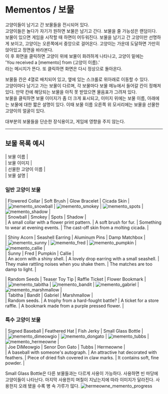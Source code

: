 # Mementos / 보물

고양이들이 남기고 간 보물들을 전시되어 있다.  
고양이들은 놀다가 자기가 원하면 보물은 남기고 간다. 보물을 줄 가능성은 랜덤이다.  
보물이 있으면 게임을 시작할 때 하면이 어두워진다. 보물을 남기고 간 고양이만 선명하게 보이고, 고양이는 오른쪽에서 중앙으로 걸어온다. 고양이는 가운데 도달하면 가만히 앉아있고 정면을 바라본다.  
이 후 화면을 클릭하면 고양이 위에 보물이 화려하게 나타나고, 고양이 밑에는  
'You received a [memento] from (고양이 이름).'  
라는 메시지가 뜬다. 또 클릭하면 화면은 다시 정상으로 돌아온다.

보물들 칸은 4열로 배치되어 있고, 옆에 있는 스크롤로 위아래로 이동할 수 있다.  
고양이마다 남기고 가는 보물이 다르며, 각 보물마다 보물 메뉴에서 들어갈 칸이 정해져 있다. 만약 칸에 해당되는 보물을 아직 못 받았으면 물음표가 그려져 있다.  
보물을 클릭하면 보물 이미지가 좀 더 크게 표시되고, 이미지 위에는 보물 이름, 아래에는 보물에 대한 짧은 설명이 있다. 이때 보물 이름 오른쪽 위 모서리에는 보물을 선물한 고양이의 얼굴이 있다.

대부분의 보물들을 단순한 장식용이고, 게임에 영향을 주지 않는다.

* * *

## 보물 목록 예시

| 보물 이름 |  
| 보물 이미지 |  
| 선물한 고양이 이름 |  
| 보물 설명 |

### 일반 고양이 보물

| Flowered Collar | Soft Brush | Glow Bracelet | Cicada Skin |  
| ![memento_snowball][memento_snowball] | ![memento_smokey][memento_smokey] | ![memento_spots][memento_spots] | ![memento_shadow][memento_shadow] |  
| Snowball | Smokey | Spots | Shadow |  
| A small collar with a flower print pattern. | A soft brush for fur. | Something to wear at evening events. | The cast-off skin from a molting cicada. |

| Shiny Acorn | Seashell Earring | Aluminum Pins | Damp Matchbox |  
| ![memento_sunny][memento_sunny] | ![memento_fred][memento_fred] | ![memento_pumpkin][memento_pumpkin] | ![memento_callie][memento_callie] |  
| Sunny | Fred | Pumpkin | Callie |  
| An acorn with a shiny shell. | A lovely drop earring with a small seashell. | They make rattling noises when you shake them. | The matches are too damp to light. |

| Random Seeds | Teaser Toy Tip | Raffle Ticket | Flower Bookmark |  
| ![memento_tabitha][memento_tabitha] | ![memento_bandit][memento_bandit] | ![memento_gabriel][memento_gabriel] | ![memento_marshmallow][memento_marshmallow] |  
| Tabitha | Bandit | Gabriel | Marshmallow |  
| Random seeds. | A trophy from a hard-fought battle? | A ticket for a store raffle. | A bookmark made from a purple pressed flower. |

### 특수 고양이 보물

| Signed Baseball | Feathered Hat | Fish Jerky | Small Glass Bottle |  
| ![memento_dimeowgio][memento_dimeowgio] | ![memento_dongato][memento_dongato] | ![memento_tubbs][memento_tubbs] | ![memento_hermeowne][memento_hermeowne] |  
| Joe DiMeowgio | Senor Don Gato | Tubbs | Hermeowne |  
| A baseball with someone's autograph. | An attractive hat decorated with feathers. | Piece of dried fish covered in claw marks. | It contains soft, fine powder. |

Small Glass Bottle은 다른 보물들과는 다르게 사용이 가능하다. 사용하면 빈 마당에 고양이들이 나타난다. 마지막 사용한지 며칠이 지났는지에 따라 이미지가 달라진다. 사용한지 오래 됐을 수록 병 속 가루가 많다. 
![hermeowne_memento_progress][hermeowne_memento_progress]


[memento_snowball]: https://vignette.wikia.nocookie.net/nekoatsume/images/2/24/Memento_snowball.png/revision/latest/scale-to-width-down/80?cb=20151108130138
[memento_smokey]: https://vignette.wikia.nocookie.net/nekoatsume/images/c/ce/Memento_smokey.png/revision/latest/scale-to-width-down/80?cb=20151108130406
[memento_spots]: https://vignette.wikia.nocookie.net/nekoatsume/images/5/54/Memento_spots.png/revision/latest/scale-to-width-down/80?cb=20151108130620
[memento_shadow]: https://vignette.wikia.nocookie.net/nekoatsume/images/1/19/Memento_shadow.png/revision/latest/scale-to-width-down/60?cb=20151108130632
[memento_sunny]: https://vignette.wikia.nocookie.net/nekoatsume/images/a/a3/Memento_sunny.png/revision/latest/scale-to-width-down/70?cb=20151108133626
[memento_fred]: https://vignette.wikia.nocookie.net/nekoatsume/images/e/e9/Memento_fred.png/revision/latest/scale-to-width-down/70?cb=20151108134059
[memento_pumpkin]: https://vignette.wikia.nocookie.net/nekoatsume/images/6/6d/Memento_pumpkin.png/revision/latest/scale-to-width-down/80?cb=20151108134033
[memento_callie]: https://vignette.wikia.nocookie.net/nekoatsume/images/1/1f/Memento_callie.png/revision/latest/scale-to-width-down/80?cb=20151108134950
[memento_tabitha]: https://vignette.wikia.nocookie.net/nekoatsume/images/8/86/Memento_tabitha.png/revision/latest/scale-to-width-down/60?cb=20151108135008
[memento_bandit]: https://vignette.wikia.nocookie.net/nekoatsume/images/e/e5/Memento_bandit.png/revision/latest/scale-to-width-down/70?cb=20151108135024
[memento_gabriel]: https://vignette.wikia.nocookie.net/nekoatsume/images/f/f1/Memento_gabriel.png/revision/latest/scale-to-width-down/80?cb=20151108135100
[memento_marshmallow]: https://vignette.wikia.nocookie.net/nekoatsume/images/9/99/Memento_marshmallow.png/revision/latest/scale-to-width-down/70?cb=20151108135319
[memento_dimeowgio]:
https://vignette.wikia.nocookie.net/nekoatsume/images/1/15/Memento_joedimeowgio.png/revision/latest/scale-to-width-down/65?cb=20151108151733
[memento_dongato]:
https://vignette.wikia.nocookie.net/nekoatsume/images/6/6e/Memento_Senor_don_gato.png/revision/latest/scale-to-width-down/80?cb=20151111140446
[memento_tubbs]:
https://vignette.wikia.nocookie.net/nekoatsume/images/f/fa/Memento_tubbs.png/revision/latest/scale-to-width-down/80?cb=20151111135042
[memento_hermeowne]:
https://vignette.wikia.nocookie.net/nekoatsume/images/d/db/Memento_Hermeowne.png/revision/latest/scale-to-width-down/75?cb=20170723105621
[hermeowne_memento_progress]:
https://vignette.wikia.nocookie.net/nekoatsume/images/e/ea/Memento_Hermeowne2.png/revision/latest?cb=20170727152957